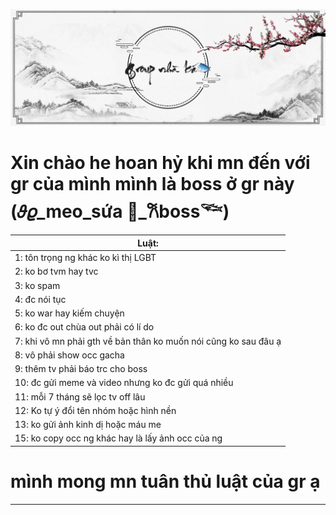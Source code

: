 ![ảnh gr](Inmage/Messenger_creation_1083512096447083.jpeg)
# Xin chào he hoan hỷ khi mn đến với gr của mình mình là boss ở gr này (𝜗𝜚_meo_sứa 🧋_𐙚boss𓆝)

| Luật:                                                           |
|-----------------------------------------------------------------|
| 1: tôn trọng ng khác ko kì thị LGBT                             |
| 2: ko bơ tvm hay tvc                                            |
| 3: ko spam                                                      |
| 4: đc nói tục                                                   |
| 5: ko war hay kiếm chuyện                                       |
| 6: ko đc out chùa out phải có lí do                             |
| 7: khi vô mn phải gth về bản thân ko muốn nói cũng ko sau đâu ạ |
| 8: vô phải show occ gacha                                       |
| 9: thêm tv phải báo trc  cho boss                               |
| 10: đc gửi meme và video nhưng ko đc gửi quá nhiều              |
| 11: mỗi 7 tháng sẽ lọc tv off lâu                               |
| 12: Ko tự ý đổi tên nhóm hoặc hình nền                          |
| 13: ko gửi ảnh kinh dị hoặc máu me                              |
| 15: ko copy occ ng khác hay là lấy ảnh occ của ng               |

# mình mong mn tuân thủ luật của gr ạ
-------------------------------------------------------------------
